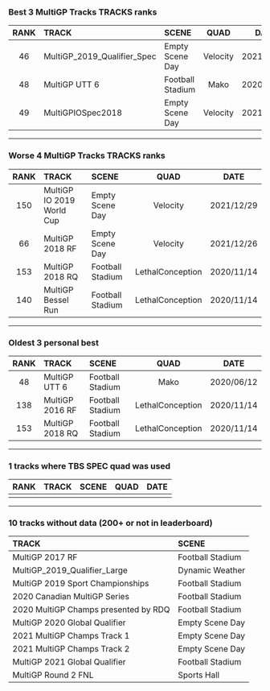 ### Best 3 MultiGP Tracks TRACKS ranks
|RANK|TRACK|SCENE|QUAD|DATE|
|:---:|:---|:---|:---:|:---:|
|46|MultiGP_2019_Qualifier_Spec|Empty Scene Day|Velocity|2021/12/29|
|48|MultiGP UTT 6|Football Stadium|Mako|2020/06/12|
|49|MultiGPIOSpec2018|Empty Scene Day|Velocity|2021/12/29|
---
### Worse 4 MultiGP Tracks TRACKS ranks
|RANK|TRACK|SCENE|QUAD|DATE|
|:---:|:---|:---|:---:|:---:|
|150|MultiGP IO 2019 World Cup|Empty Scene Day|Velocity|2021/12/29|
|66|MultiGP 2018 RF|Empty Scene Day|Velocity|2021/12/26|
|153|MultiGP 2018 RQ|Football Stadium|LethalConception|2020/11/14|
|140|MultiGP Bessel Run|Football Stadium|LethalConception|2020/11/14|
---
### Oldest 3 personal best
|RANK|TRACK|SCENE|QUAD|DATE|
|:---:|:---|:---|:---:|:---:|
|48|MultiGP UTT 6|Football Stadium|Mako|2020/06/12|
|138|MultiGP 2016 RF|Football Stadium|LethalConception|2020/11/14|
|153|MultiGP 2018 RQ|Football Stadium|LethalConception|2020/11/14|
---
### 1 tracks where TBS SPEC quad was used
|RANK|TRACK|SCENE|QUAD|DATE|
|:---:|:---|:---|:---:|:---:|
||||||
---
### 10 tracks without data (200+ or not in leaderboard)
|TRACK|SCENE|
|:---|:---|
|MultiGP 2017 RF|Football Stadium|
|MultiGP_2019_Qualifier_Large|Dynamic Weather|
|MultiGP 2019 Sport Championships|Football Stadium|
|2020 Canadian MultiGP Series|Football Stadium|
|2020 MultiGP Champs presented by RDQ|Football Stadium|
|MultiGP 2020 Global Qualifier|Empty Scene Day|
|2021 MultiGP Champs Track 1|Empty Scene Day|
|2021 MultiGP Champs Track 2|Empty Scene Day|
|MultiGP 2021 Global Qualifier|Football Stadium|
|MultiGP Round 2 FNL|Sports Hall|
